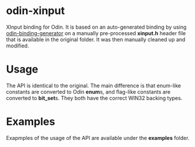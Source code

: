 # odin-xinput
XInput binding for Odin. It is based on an auto-generated binding by using [odin-binding-generator](https://github.com/Breush/odin-binding-generator) on a manually pre-processed **xinput.h** header file that is available in the original folder. It was then manually cleaned up and modified.
# Usage
The API is identical to the original. The main difference is that enum-like constants are converted to Odin **enum**s, and flag-like constants are converted to **bit_set**s. They both have the correct WIN32 backing types.
# Examples
Exapmples of the usage of the API are available under the **examples** folder.